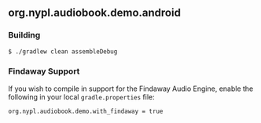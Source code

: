 ## org.nypl.audiobook.demo.android

### Building

```bash
$ ./gradlew clean assembleDebug
```

### Findaway Support

If you wish to compile in support for the Findaway Audio Engine, enable the following
in your local `gradle.properties` file:

```
org.nypl.audiobook.demo.with_findaway = true
```
